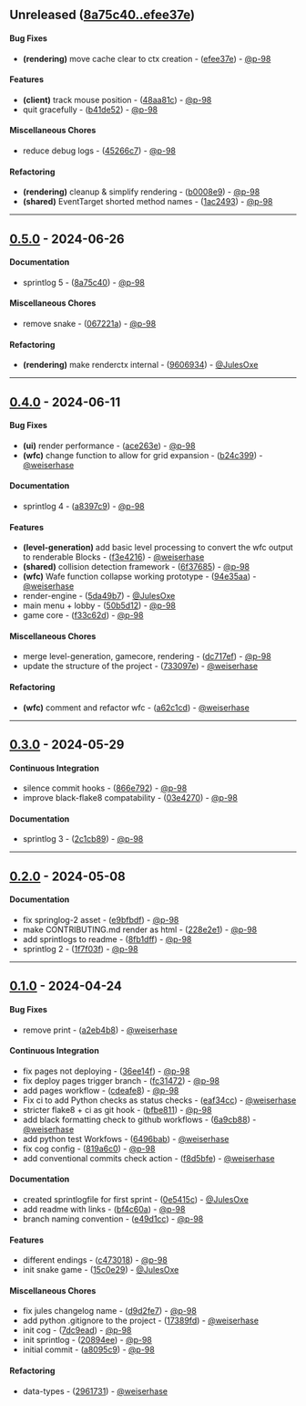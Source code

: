 ## Unreleased ([8a75c40..efee37e](https://github.com/uni-tj/robo-arena/compare/8a75c40..efee37e))
#### Bug Fixes
- **(rendering)** move cache clear to ctx creation - ([efee37e](https://github.com/uni-tj/robo-arena/commit/efee37e6a3c1bcd812f782e7d566e7979f2ff28e)) - [@p-98](https://github.com/p-98)
#### Features
- **(client)** track mouse position - ([48aa81c](https://github.com/uni-tj/robo-arena/commit/48aa81ce0614aa9ffd97a30ab7c5f0357198bd8a)) - [@p-98](https://github.com/p-98)
- quit gracefully - ([b41de52](https://github.com/uni-tj/robo-arena/commit/b41de5248e113c2fd58e282d29679efd89b89ead)) - [@p-98](https://github.com/p-98)
#### Miscellaneous Chores
- reduce debug logs - ([45266c7](https://github.com/uni-tj/robo-arena/commit/45266c7c2c9333e8389deb6f5576eeb61bc37b9d)) - [@p-98](https://github.com/p-98)
#### Refactoring
- **(rendering)** cleanup & simplify rendering - ([b0008e9](https://github.com/uni-tj/robo-arena/commit/b0008e9bcaa6ce1a59754a14adccfc549f0b1b42)) - [@p-98](https://github.com/p-98)
- **(shared)** EventTarget shorted method names - ([1ac2493](https://github.com/uni-tj/robo-arena/commit/1ac2493baed975f90317d6bba3ad9f19926dbc2e)) - [@p-98](https://github.com/p-98)

- - -

## [0.5.0](https://github.com/uni-tj/robo-arena/compare/0.4.0..0.5.0) - 2024-06-26
#### Documentation
- sprintlog 5 - ([8a75c40](https://github.com/uni-tj/robo-arena/commit/8a75c403e1c6ea4873874049d631704d13fee8a0)) - [@p-98](https://github.com/p-98)
#### Miscellaneous Chores
- remove snake - ([067221a](https://github.com/uni-tj/robo-arena/commit/067221a547597a1177a867a2ff38a02299c8d603)) - [@p-98](https://github.com/p-98)
#### Refactoring
- **(rendering)** make renderctx internal - ([9606934](https://github.com/uni-tj/robo-arena/commit/9606934db6a5838826a3e31ba0fabe71517a3881)) - [@JulesOxe](https://github.com/JulesOxe)

- - -

## [0.4.0](https://github.com/uni-tj/robo-arena/compare/0.3.0..0.4.0) - 2024-06-11
#### Bug Fixes
- **(ui)** render performance - ([ace263e](https://github.com/uni-tj/robo-arena/commit/ace263ed8b59be67c6359d6828e6b17e72df7c80)) - [@p-98](https://github.com/p-98)
- **(wfc)** change function to allow for grid expansion - ([b24c399](https://github.com/uni-tj/robo-arena/commit/b24c399b1de3372a4a1556385cdbf7f2cec70ebd)) - [@weiserhase](https://github.com/weiserhase)
#### Documentation
- sprintlog 4 - ([a8397c9](https://github.com/uni-tj/robo-arena/commit/a8397c9a56cdb20ae2bd605755f87086d84ae28e)) - [@p-98](https://github.com/p-98)
#### Features
- **(level-generation)** add basic level processing to convert the wfc output to renderable Blocks - ([f3e4216](https://github.com/uni-tj/robo-arena/commit/f3e42163e71c0e7fb9702ca0a8f21f1c9d34c646)) - [@weiserhase](https://github.com/weiserhase)
- **(shared)** collision detection framework - ([6f37685](https://github.com/uni-tj/robo-arena/commit/6f376853affd3c2c82e5d4e73f828370c629ef1f)) - [@p-98](https://github.com/p-98)
- **(wfc)** Wafe function collapse working prototype - ([94e35aa](https://github.com/uni-tj/robo-arena/commit/94e35aa5c50807f2aac13487562ceec9916c8fa6)) - [@weiserhase](https://github.com/weiserhase)
- render-engine - ([5da49b7](https://github.com/uni-tj/robo-arena/commit/5da49b7b32c69230539e67fb5d7d50149f46b06b)) - [@JulesOxe](https://github.com/JulesOxe)
- main menu + lobby - ([50b5d12](https://github.com/uni-tj/robo-arena/commit/50b5d1257d0cf5bb132fd69c4f647db028829c09)) - [@p-98](https://github.com/p-98)
- game core - ([f33c62d](https://github.com/uni-tj/robo-arena/commit/f33c62d5f719332b036e96123dadb0d2d6acf49d)) - [@p-98](https://github.com/p-98)
#### Miscellaneous Chores
- merge level-generation, gamecore, rendering - ([dc717ef](https://github.com/uni-tj/robo-arena/commit/dc717ef57784e642bd0a447ad5bf078aae5e013e)) - [@p-98](https://github.com/p-98)
- update the structure of the project - ([733097e](https://github.com/uni-tj/robo-arena/commit/733097e7a580dd162c9de65a0c7a42c5568aff4f)) - [@weiserhase](https://github.com/weiserhase)
#### Refactoring
- **(wfc)** comment and refactor wfc - ([a62c1cd](https://github.com/uni-tj/robo-arena/commit/a62c1cdf3cd9a8e4351fd7087ffe5f11a604a091)) - [@weiserhase](https://github.com/weiserhase)

- - -

## [0.3.0](https://github.com/uni-tj/robo-arena/compare/0.2.0..0.3.0) - 2024-05-29
#### Continuous Integration
- silence commit hooks - ([866e792](https://github.com/uni-tj/robo-arena/commit/866e792f20d6e2b7351f2ea166581b6e7d28a03a)) - [@p-98](https://github.com/p-98)
- improve black-flake8 compatability - ([03e4270](https://github.com/uni-tj/robo-arena/commit/03e4270961b63a81246751ee22508fdf8a846a9e)) - [@p-98](https://github.com/p-98)
#### Documentation
- sprintlog 3 - ([2c1cb89](https://github.com/uni-tj/robo-arena/commit/2c1cb8925f6fe9abf33be8d4fc9872d6ca3cd470)) - [@p-98](https://github.com/p-98)

- - -

## [0.2.0](https://github.com/uni-tj/robo-arena/compare/0.1.0..0.2.0) - 2024-05-08
#### Documentation
- fix springlog-2 asset - ([e9bfbdf](https://github.com/uni-tj/robo-arena/commit/e9bfbdf2824440c12f17aa63c31298859c89a15d)) - [@p-98](https://github.com/p-98)
- make CONTRIBUTING.md render as html - ([228e2e1](https://github.com/uni-tj/robo-arena/commit/228e2e1ebc4dbf026b4879b4a45339651b29a09d)) - [@p-98](https://github.com/p-98)
- add sprintlogs to readme - ([8fb1dff](https://github.com/uni-tj/robo-arena/commit/8fb1dff913bbb68779765591138df06607838eba)) - [@p-98](https://github.com/p-98)
- sprintlog 2 - ([1f7f03f](https://github.com/uni-tj/robo-arena/commit/1f7f03f768cd6586b6a7fa74432aa6e2cb245f03)) - [@p-98](https://github.com/p-98)

- - -

## [0.1.0](https://github.com/uni-tj/robo-arena/compare/a8095c927ad5ae1841cd8fafcdb1b321509ed554..0.1.0) - 2024-04-24
#### Bug Fixes
- remove print - ([a2eb4b8](https://github.com/uni-tj/robo-arena/commit/a2eb4b8bc0bbbac1db6a09f1af157dc17a4e8e1f)) - [@weiserhase](https://github.com/weiserhase)
#### Continuous Integration
- fix pages not deploying - ([36ee14f](https://github.com/uni-tj/robo-arena/commit/36ee14f832888018cc72e9d2eca194b680a6cda7)) - [@p-98](https://github.com/p-98)
- fix deploy pages trigger branch - ([fc31472](https://github.com/uni-tj/robo-arena/commit/fc31472f5f8b768ac2338ecf25ed0ca9b3c6fdde)) - [@p-98](https://github.com/p-98)
- add pages workflow - ([cdeafe8](https://github.com/uni-tj/robo-arena/commit/cdeafe84526b9b1beda59d834566aad619b9f09c)) - [@p-98](https://github.com/p-98)
- Fix ci to add Python checks as status checks - ([eaf34cc](https://github.com/uni-tj/robo-arena/commit/eaf34ccf2216dfa6721c7311eb03185df81273cc)) - [@weiserhase](https://github.com/weiserhase)
- stricter flake8 + ci as git hook - ([bfbe811](https://github.com/uni-tj/robo-arena/commit/bfbe81169ab6c4d5082b7150c663f84d706967c9)) - [@p-98](https://github.com/p-98)
- add black formatting check to github workflows - ([6a9cb88](https://github.com/uni-tj/robo-arena/commit/6a9cb88f9103d6eabf3029bc1eddecba58427be7)) - [@weiserhase](https://github.com/weiserhase)
- add python test Workfows - ([6496bab](https://github.com/uni-tj/robo-arena/commit/6496babf96eb29fbb39fb0305c4f2011f5cf73c2)) - [@weiserhase](https://github.com/weiserhase)
- fix cog config - ([819a6c0](https://github.com/uni-tj/robo-arena/commit/819a6c0f447bd902bbb276ea3b3f38258befad57)) - [@p-98](https://github.com/p-98)
- add conventional commits check action - ([f8d5bfe](https://github.com/uni-tj/robo-arena/commit/f8d5bfe75f798b7cbd5d48fbe64a9aee43a00d5f)) - [@weiserhase](https://github.com/weiserhase)
#### Documentation
- created sprintlogfile for first sprint - ([0e5415c](https://github.com/uni-tj/robo-arena/commit/0e5415cb167a42e5abafba39cb8602f0a8cfe9f5)) - [@JulesOxe](https://github.com/JulesOxe)
- add readme with links - ([bf4c60a](https://github.com/uni-tj/robo-arena/commit/bf4c60a75a11e286c68e6fbcc4475d27888b3ddd)) - [@p-98](https://github.com/p-98)
- branch naming convention - ([e49d1cc](https://github.com/uni-tj/robo-arena/commit/e49d1cc760c1c16260c19c6a962778be9f7c470e)) - [@p-98](https://github.com/p-98)
#### Features
- different endings - ([c473018](https://github.com/uni-tj/robo-arena/commit/c4730180d7d3fc9ebc43159c072c2f8295eae784)) - [@p-98](https://github.com/p-98)
- init snake game - ([15c0e29](https://github.com/uni-tj/robo-arena/commit/15c0e2964ff2a42cdaf2bfd87c2a88beea163d0f)) - [@JulesOxe](https://github.com/JulesOxe)
#### Miscellaneous Chores
- fix jules changelog name - ([d9d2fe7](https://github.com/uni-tj/robo-arena/commit/d9d2fe75907c24700f8726e0b817aa35834d3845)) - [@p-98](https://github.com/p-98)
- add python .gitignore to the project - ([17389fd](https://github.com/uni-tj/robo-arena/commit/17389fd5c173055e80924bcf6cf24c08f5b8136e)) - [@weiserhase](https://github.com/weiserhase)
- init cog - ([7dc9ead](https://github.com/uni-tj/robo-arena/commit/7dc9eadf4306d9bc61043ccdf35fa3abeb8dd11f)) - [@p-98](https://github.com/p-98)
- init sprintlog - ([20894ee](https://github.com/uni-tj/robo-arena/commit/20894ee28c662a561024729679e748b828cd0ea1)) - [@p-98](https://github.com/p-98)
- initial commit - ([a8095c9](https://github.com/uni-tj/robo-arena/commit/a8095c927ad5ae1841cd8fafcdb1b321509ed554)) - [@p-98](https://github.com/p-98)
#### Refactoring
- data-types - ([2961731](https://github.com/uni-tj/robo-arena/commit/29617311e7be4422be6e5773acaf069be6c79cb2)) - [@weiserhase](https://github.com/weiserhase)


